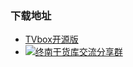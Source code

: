 ###  下载地址
 - [TVbox开源版](https://wws.lanzouv.com/b03j4ulyh#999)    
 - <a target="_blank" href="https://qm.qq.com/cgi-bin/qm/qr?k=x5xd1mQ5RoOxXnht0z-LlZc9zTdMfZ5c&jump_from=webapi&authKey=IMgsNTZ8Q3QSCOfsgGYXjKV5KfBml0mEEsqhM9qa4eBBCll0VWPPoXB9g7+tAGpm"><img border="0" src="//pub.idqqimg.com/wpa/images/group.png" alt="终南干货库交流分享群" title="终南干货库交流分享群"></a>
